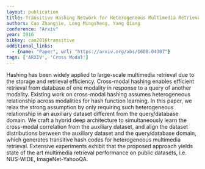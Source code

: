 ```yaml
---
layout: publication
title: Transitive Hashing Network for Heterogeneous Multimedia Retrieval
authors: Cao Zhangjie, Long Mingsheng, Yang Qiang
conference: "Arxiv"
year: 2016
bibkey: cao2016transitive
additional_links:
  - {name: "Paper", url: "https://arxiv.org/abs/1608.04307"}
tags: ['ARXIV', 'Cross Modal']
---
```

Hashing has been widely applied to large-scale multimedia retrieval due to the storage and retrieval efficiency. Cross-modal hashing enables efficient retrieval from database of one modality in response to a query of another modality. Existing work on cross-modal hashing assumes heterogeneous relationship across modalities for hash function learning. In this paper, we relax the strong assumption by only requiring such heterogeneous relationship in an auxiliary dataset different from the query/database domain. We craft a hybrid deep architecture to simultaneously learn the cross-modal correlation from the auxiliary dataset, and align the dataset distributions between the auxiliary dataset and the query/database domain, which generates transitive hash codes for heterogeneous multimedia retrieval. Extensive experiments exhibit that the proposed approach yields state of the art multimedia retrieval performance on public datasets, i.e. NUS-WIDE, ImageNet-YahooQA.
